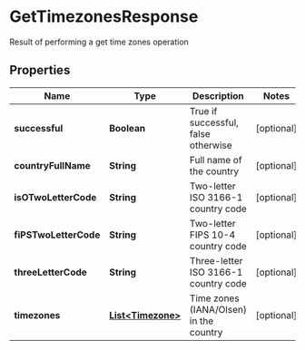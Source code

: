 

# GetTimezonesResponse

Result of performing a get time zones operation

## Properties

| Name | Type | Description | Notes |
|------------ | ------------- | ------------- | -------------|
|**successful** | **Boolean** | True if successful, false otherwise |  [optional] |
|**countryFullName** | **String** | Full name of the country |  [optional] |
|**isOTwoLetterCode** | **String** | Two-letter ISO 3166-1 country code |  [optional] |
|**fiPSTwoLetterCode** | **String** | Two-letter FIPS 10-4 country code |  [optional] |
|**threeLetterCode** | **String** | Three-letter ISO 3166-1 country code |  [optional] |
|**timezones** | [**List&lt;Timezone&gt;**](Timezone.md) | Time zones (IANA/Olsen) in the country |  [optional] |



